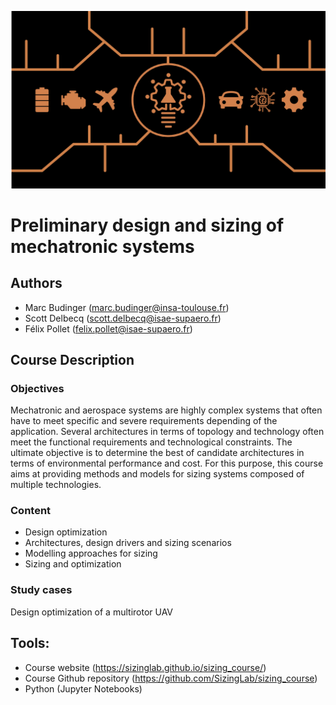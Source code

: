 ![](../images/header.jpg)

# Preliminary design and sizing of mechatronic systems

## Authors
- Marc Budinger (marc.budinger@insa-toulouse.fr)
- Scott Delbecq (scott.delbecq@isae-supaero.fr)
- Félix Pollet  (felix.pollet@isae-supaero.fr)

## Course Description

### Objectives
Mechatronic and aerospace systems are highly complex systems that often have to meet specific and severe requirements depending of the application. Several architectures in terms of topology and technology often meet the functional requirements and technological constraints. The ultimate objective is to determine the best of candidate architectures in terms of environmental performance and cost. For this purpose, this course aims at providing methods and models for sizing systems composed of multiple technologies.

### Content
- Design optimization
- Architectures, design drivers and sizing scenarios
- Modelling approaches for sizing
- Sizing and optimization

### Study cases
Design optimization of a multirotor UAV

## Tools:
- Course website (https://sizinglab.github.io/sizing_course/)
- Course Github repository (https://github.com/SizingLab/sizing_course)
- Python (Jupyter Notebooks)